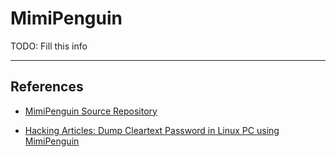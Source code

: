 # MimiPenguin

TODO: Fill this info

---
## References

- [MimiPenguin Source Repository](https://github.com/huntergregal/mimipenguin)

- [Hacking Articles: Dump Cleartext Password in Linux PC using MimiPenguin](https://www.hackingarticles.in/dump-cleartext-password-linux-pc-using-mimipenguin/)